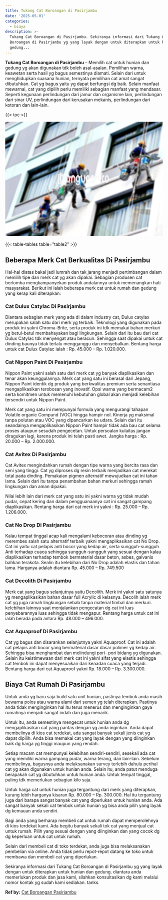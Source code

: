 ```yaml
---
title: Tukang Cat Boroangan di Pasirjambu
date: '2025-05-01'
categories:
  - biaya
description: >-
  Tukang Cat Boroangan di Pasirjambu. Sekiranya informasi dari Tukang Cat
  Boroangan di Pasirjambu yg yang layak dengan untuk diterapkan untuk hunian dan
  gedung...
---
```


**Tukang Cat Boroangan di Pasirjambu** – Memilih cat untuk hunian dan gedung yg akan digunakan tdk boleh asal-asalan. Pemilihan warna, keawetan serta hasil yg bagus semestinya diamati. Selain dari untuk menghidupkan suasana hunian, ternyata pemilihan cat amat sangat dibutuhkan. Cat yg bagus yaitu yg dapat berfungsi dg baik. Selain manfaat mewarnai, cat yang dipilih perlu memiliki sebagian manfaat yang mendasar. Seperti kegunaan perlindungan dari jamur dan organisme lain, perlindungan dari sinar UV, perlindungan dari kerusakan mekanis, perlindungan dari kotoran dan lain-lain.

{{< toc >}}

![Tukang Cat Boroangan di Pasirjambu](/images/jasa-cat-murah07.png)

{{< table-tables table="table2" >}}

## Beberapa Merk Cat Berkualitas Di Pasirjambu

Hal-hal diatas bakal jadi lumrah dan tak jarang menjadi pertimbangan dalam memilih tipe dan merk cat yg akan dipakai. Sebagian produsen cat berlomba mengkampanyekan produk andalannya untuk memenangkan hati masyarakat. Berikut ini ialah beberapa merk cat untuk rumah dan gedung yang kerap kali diterapkan:

### Cat Dulux Catylac Di Pasirjambu

Diantara sebagian merk yang ada di dalam industry cat, Dulux catylax merupakan salah satu dari merk yg terbaik. Teknologi yang digunakan pada produk ini yakni Chroma-Brite, serta produk ini tdk memakai bahan merkuri yg betul-betul membahayakan bagi lingkungan. Selain dari itu bau dari cat Dulux Catylac tdk menyengat atau beracun. Sehingga saat dipakai untuk cat dinding baunya tidak terlalu mengganggu dan menyebalkan. Bentang harga untuk cat Dulux Catylac ialah : Rp. 45.000 – Rp. 1.020.000.

### Cat Nippon Paint Di Pasirjambu

Nippon Paint yakni salah satu dari merk cat yg banyak diaplikasikan dan tenar akan keunggulannya. Merk cat yang satu ini berasal dari Jepang, Nippon Paint identik dg produk yang berkwalitas premium serta senantiasa mengaplikasikan terobosan yang inovatif. Opsi warna yang bermacam2 serta komitmen untuk memenuhi kebutuhan global akan menjadi kelebihan tersendiri untuk Nippon Paint.

Merk cat yang satu ini mempunyai formula yang mengurangi tahapan Volatile organic Compund (VOC) hingga hampir nol. Kinerja yg maksimal tanpa polutan atau VOC yang dipancarkan ke udara. Selain dari itu seandainya mengaplikasikan Nippon Paint hampir tidak ada bau cat selama proses ataupun sesudah pengecetan. Untuk persoalan kulaitas jangan diragukan lagi, karena produk ini telah pasti awet. Jangka harga : Rp. 20.000 – Rp. 2.000.000.

### Cat Avitex Di Pasirjambu

Cat Avitex mengindahkan rumah dengan tipe warna yang bercita rasa dan seni yang tinggi. Cat yg diproses dg resin terbaik menjadikan cat merekat total pada dinding. Pemakaian pigmen alternatif mewujudkan cat ini tahan lama. Selain dari itu tanpa penambahan bahan merkuri sehingga ramah lingkungan dan aman dipakai.

Nilai lebih lain dari merk cat yang satu ini yakni warna yg tidak mudah pudar, cepat kering dan dalam pengguanaanya cat ini sangat gampang diaplikasikan. Rentang harga dari cat merk ini yakni : Rp. 25.000 – Rp. 1.206.000.

### Cat No Drop Di Pasirjambu

Kalau tempat tinggal acap kali mengalami kebocoran atau dinding yg merembes salah satu alternatif terbaik yakni mengaplikasikan cat No Drop. Cat ini yaitu cat pelapis anti bocor yang kedap air, serta sungguh-sungguh Anti terhadap cuaca sehingga sungguh-sungguh yang sesuai dengan kalau diaplikasikan terhadap tembok bermaterial dasar beton, asbes, galvanis bahkan terakota. Sealin itu kelebihan dari No Drop adalah elastis dan tahan lama. Harganya adalah diantara Rp. 45.000 – Rp. 749.500

### Cat Decolith Di Pasirjambu

Merk cat yang bagus selanjutnya yaitu Decolith. Merk ini yakni satu satunya yg mengaplikasikan bahan dasar full Acrylic di kelasnya. Decolih ialah merk cat yg juga ramah lingkungan sebab tanpa material timbal dan merkuri. kelebihan lainnya saat menjalankan pengecatan dg cat ini luas penyebarannya luas sehingga tidak mengapur. Rentang harga untuk cat ini ialah berada pada antara Rp. 48.000 – 496.000.

### Cat Aquaproof Di Pasirjambu

Cat yg bagus dan disarankan selanjutnya yakni Aquaproof. Cat ini adalah cat pelapis anti bocor yang bermaterial dasar dasar polimer yg kedap air. Sehingga bisa menghambat dan melindungi pori- pori bidang yg digunakan. Selain itu keistimewaan dari merk cat ini yakni sifat yang elastis sehingga cat tembok ini dapat menyesuaikan dari keaadan cuaca yang terjadi. Bentang harga dari cat Aquaproof yakni Rp. 18.000 – Rp. 3.300.000.

## Biaya Cat Rumah Di Pasirjambu

Untuk anda yg baru saja build satu unit hunian, pastinya tembok anda masih bewarna polos atau warna alami dari semen yg telah diterapkan. Pastinya anda tidak menginginkan hal itu terus menerus dan menginginkan gaya rumahnya menjadi sangat indah dan juga menarik.

Untuk itu, anda semestinya mengecat untuk hunian anda dg mengaplikasikan cat yang pantas dengan yg anda inginkan. Anda dapat membelinya di kios cat terdekat, ada sangat banyak sekali jenis cat yg dapat dipilih. Anda bisa memakai cat yang layak dengan yang diinginkan baik dg harga yg tinggi maupun yang rendah.

Setiap macam cat mempunyai kelebihan sendiri-sendiri, sesekali ada cat yang memiliki warna gampang pudar, warna terang, dan lain-lain. Sebelum membelinya, bagusnya anda melaksanakan survey terlebih dahulu perihal cat yg akan digunakan untuk hunian anda. Selain itu, anda patut menduga berapakah cat yg dibutuhkan untuk hunian anda. Untuk tempat tinggal, paling tdk memerlukan sebagian kilo saja.

Untuk harga cat untuk hunian juga tergantung dari merk yang diterapkan, kurang lebih harganya kisaran Rp. 80.000 – Rp. 300.000. Hal itu tergantung juga dari barapa sangat banyak cat yang diperlukan untuk hunian anda. Ada sangat banyak sekali cat tembok untuk hunian yg bisa anda pilih yang layak dg kemauan anda sendiri.

Bagi anda yang berharap membeli cat untuk rumah dapat memperolehnya di kios terdekat kami. Ada begitu banyak sekali tok cat yang menjual cat untuk rumah. Pilih yang sesuai dengan yang diinginkan dan yang cocok dg dg keperluan untuk cat untuk rumah.

Selain dari membeli cat di toko terdekat, anda juga bisa melaksanakan pembelian via online. Anda tidak perlu repot-repot datang ke toko untuk membawa dan membeli cat yang diperlukan.

Sekiranya informasi dari Tukang Cat Boroangan di Pasirjambu yg yang layak dengan untuk diterapkan untuk hunian dan gedung. diantara anda memerlukan produk dan jasa kami, silahkan konsultasikan dg kami melalui nomor kontak yg sudah kami sediakan. tanks.

**Ref by:** [Cat Boroangan Pasirjambu](https://id.wikipedia.org/wiki/Cat)
